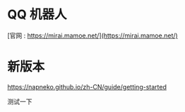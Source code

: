 # QQ 机器人
[官网 : https://mirai.mamoe.net/](https://mirai.mamoe.net/)

# 新版本

https://napneko.github.io/zh-CN/guide/getting-started

测试一下